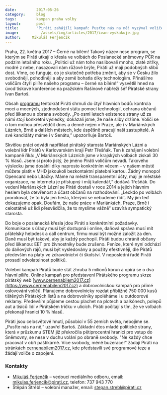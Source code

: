 ```yaml
---
date:         2017-05-26
category:     blog
tags:         kampan praha volby
layout:       post
title:        "Piráti zahájili kampaň: Pusťte nás na ně! vyzýval voliče lídr strany Bartoš."
image:          /assets/img/articles/2017/ivan-vyskakuje.jpg
author:     Mikuláš Ferjenčík
---
```


Praha, 22. května 2017 – Černé na bílém! Takový název nese program, se kterým se Piráti utkají o křesla ve volbách do Poslanecké sněmovny PČR na podzim letošního roku. „Politici už nám toho naslibovali mnoho, zlaté zítřky, modré z nebe, nasazovali nám růžové brýle, Piráti už mají podobných slibů dost. Víme, co funguje, co je skutečně potřeba změnit, aby se v Česku žilo svobodněji, pohodlněji a aby země bohatla díky technologiím. Přinášíme voličům čtyři pilíře našeho programu – černé na bílém!” vysvětlil hned na úvod tiskové konference na pražském Rašínově nábřeží šéf Pirátské strany Ivan Bartoš.

Obsah [programu](https://www.pirati.cz/program/psp2017.html) tentokrát Piráti shrnuli do čtyř hlavních bodů: kontrola moci a mocných, zjednodušení státu pomocí technologií, ochrana občanů před šikanou a obrana svobody. „Po osmi letech existence strany už za námi stojí konkrétní výsledky, dokázali jsme, že naše sliby držíme. Voliči se o tom mohou přesvědčit dnes a denně nejen v Praze, ale i v Mariánských Lázních, Brně a dalších městech, kde úspěšně pracují naši zastupitelé. A své kandidáty máme i v Senátu,” upozorňuje Bartoš.

Skvělou práci odvádí například pirátský starosta Mariánských Lázní a volební lídr Pirátů v Karlovarském kraji Petr Třešňák. Ten k zahájení volební kampaně říká: „V Mariánských Lázních jsme v krajských volbách získali 30 % hlasů. Jsem si proto jistý, že jméno Piráti voličům nevadí. Takového výsledku jsme dosáhli díky naprosto konkrétním věcem – v našem městě můžete platit v MHD jakoukoli bezkontaktní platební kartou. Žádný monopol Opencard nebo Lítačky. Máme na městě transparentní účty, mají je městské organizace, na internetu je přístupný i můj kalendář,“ dodává Třešňák. Do vedení Mariánských Lázní se Piráti dostali v roce 2014 a jejich hlavním heslem byla otevřenost a účast občanů na rozhodování. „Leckdo po volbách prorokoval, že to byla jen hesla, kterými se nebudeme řídit. My jim teď dokazujeme opak. Doufám, že naše práce v Mariánkách, Praze, Brně i celostátně už lidi přesvědčila, že to myslíme vážně“ uzavírá sympatický starosta.

Do boje o poslanecká křesla jdou Piráti s konkrétními požadavky. Komunikace s úřady musí být dostupná i online, daňová správa musí mít přátelský helpdesk a call centrum, firmu musí být možné založit za den. Daně musí být takové, aby je každý pochopil. Piráti budou chránit občany před šikanou: EET pro živnostníky bude zrušeno. Peníze, které nyní odchází do daňových rájů, musí být vysledovány a použity efektivněji, dle Pirátů především na platy ve zdravotnictví či školství. V neposlední řadě Piráti prosadí odvolatelnost politiků.

Volební kampaň Pirátů bude stát zhruba 5 milionů korun a opírá se o dva hlavní pilíře. Online kampaň pro představení Pirátského programu skrze pirátský web [www.cernenabilem2017.cz](https://www.cernenabilem2017.cz) a dobrovolnickou kampaň pro přímé oslovování voličů. Plánujeme dobrovolnicky rozdat přibližně 750 000 kusů tištěných Pirátských listů a na dobrovolníky spoléháme i u outdoorové reklamy. Především půjdeme cestou plachet na plotech a balkónech, polepů aut a tisíců lidí v Pirátském tričku v ulicích. Piráti počítají s tím, že ve volbách překonají hranici 10 % hlasů.

Piráti jsou celosvětové hnutí, působící v 55 zemích světa, nebojíme se. „Pusťte nás na ně,” uzavřel Bartoš. Základní étos mladé politické strany, která v průzkumu STEM již překročila pětiprocentní hranici pro vstup do Sněmovny, se nese v duchu volání po obraně svobody. "Ne každý chce pracovat v obří paštikárně. Více svobody, méně buzerace!" žádají Piráti na stránkách [cernenabilem2017.cz](https://www.cernenabilem2017.cz), kde představili své programové teze a žádají voliče o zapojení.

### Kontakty

* [Mikuláš Ferjenčík](https://www.pirati.cz/lide/mikulas-ferjencik/) – vedoucí mediálního odboru, email: mikulas.ferjencik@pirati.cz, telefon: 737 943 770
* Štěpán Štrébl – volební manažer, email: stepan.strebl@pirati.cz
